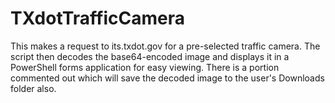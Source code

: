# TXdotTrafficCamera
This makes a request to its.txdot.gov for a pre-selected traffic camera.  The script then decodes the base64-encoded image and displays it in a PowerShell forms application for easy viewing.  There is a portion commented out which will save the decoded image to the user's Downloads folder also.
